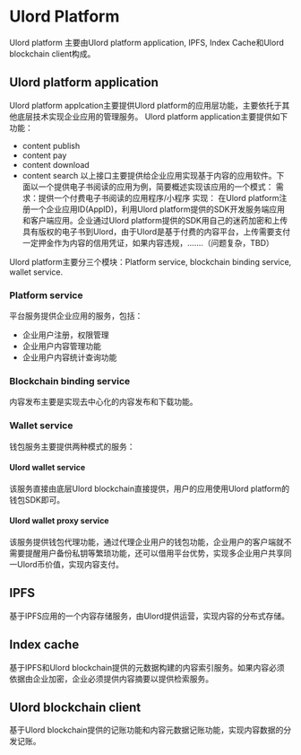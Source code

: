 # Ulord Platform
Ulord platform 主要由Ulord platform application, IPFS, Index Cache和Ulord blockchain client构成。

## Ulord platform application
Ulord platform applcation主要提供Ulord platform的应用层功能，主要依托于其他底层技术实现企业应用的管理服务。
Ulord platform application主要提供如下功能：
- content publish
- content pay
- content download
- content search
以上接口主要提供给企业应用实现基于内容的应用软件。下面以一个提供电子书阅读的应用为例，简要概述实现该应用的一个模式：
需求：提供一个付费电子书阅读的应用程序/小程序
实现：
在Ulord platform注册一个企业应用ID(AppID)，利用Ulord platform提供的SDK开发服务端应用和客户端应用。企业通过Ulord platform提供的SDK用自己的迷药加密和上传具有版权的电子书到Ulord，由于Ulord是基于付费的内容平台，上传需要支付一定押金作为内容的信用凭证，如果内容违规，.......（问题复杂，TBD）

Ulord platform主要分三个模块：Platform service, blockchain binding service, wallet service.
### Platform service
平台服务提供企业应用的服务，包括：
- 企业用户注册，权限管理
- 企业用户内容管理功能
- 企业用户内容统计查询功能

### Blockchain binding service
内容发布主要是实现去中心化的内容发布和下载功能。

### Wallet service
钱包服务主要提供两种模式的服务：
#### Ulord wallet service
该服务直接由底层Ulord blockchain直接提供，用户的应用使用Ulord platform的钱包SDK即可。
#### Ulord wallet proxy service
该服务提供钱包代理功能，通过代理企业用户的钱包功能，企业用户的客户端就不需要提醒用户备份私钥等繁琐功能，还可以借用平台优势，实现多企业用户共享同一Ulord币价值，实现内容支付。

## IPFS
基于IPFS应用的一个内容存储服务，由Ulord提供运营，实现内容的分布式存储。

## Index cache
基于IPFS和Ulord blockchain提供的元数据构建的内容索引服务。如果内容必须依据由企业加密，企业必须提供内容摘要以提供检索服务。

## Ulord blockchain client
基于Ulord blockchain提供的记账功能和内容元数据记账功能，实现内容数据的分发记账。

